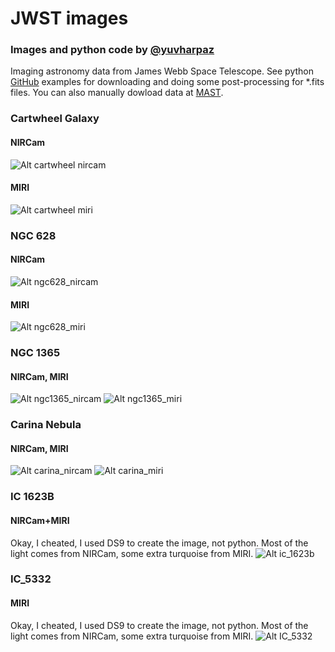 # JWST images
### Images and python code by [@yuvharpaz](https://twitter.com/yuvharpaz)
Imaging astronomy data from James Webb Space Telescope. See python [GitHub](https://github.com/yuval-harpaz/astro) examples for downloading and doing some post-processing for *.fits files. You can also manually dowload data at [MAST](https://mast.stsci.edu/portal/Mashup/Clients/Mast/Portal.html).
### Cartwheel Galaxy
#### NIRCam
![Alt cartwheel nircam](https://github.com/yuval-harpaz/astro/blob/main/pics/cartwheel_nircam.png?raw=true)
#### MIRI
![Alt cartwheel miri](https://github.com/yuval-harpaz/astro/blob/main/pics/cartwheel_miri.png?raw=true)
### NGC 628
#### NIRCam
![Alt ngc628_nircam](https://github.com/yuval-harpaz/astro/blob/main/pics/NGC_628_nircam.png?raw=true)
#### MIRI
![Alt ngc628_miri](https://github.com/yuval-harpaz/astro/blob/main/pics/NGC_628_miri.png?raw=true)
### NGC 1365
#### NIRCam, MIRI
![Alt ngc1365_nircam](https://github.com/yuval-harpaz/astro/blob/main/pics/NGC1365_nircam_long.png?raw=true)
![Alt ngc1365_miri](https://github.com/yuval-harpaz/astro/blob/main/pics/NGC1365_miri.png?raw=true)
### Carina Nebula
#### NIRCam, MIRI
![Alt carina_nircam](https://github.com/yuval-harpaz/astro/blob/main/pics/carina_nircam.png?raw=true)
![Alt carina_miri](https://github.com/yuval-harpaz/astro/blob/main/pics/carina_miri.png?raw=true)
### IC 1623B
#### NIRCam+MIRI
Okay, I cheated, I used DS9 to create the image, not python. Most of the light comes from NIRCam, some extra turquoise from MIRI. 
![Alt ic_1623b](https://github.com/yuval-harpaz/astro/blob/main/pics/ic_1623b.png?raw=true)
### IC_5332
#### MIRI
Okay, I cheated, I used DS9 to create the image, not python. Most of the light comes from NIRCam, some extra turquoise from MIRI. 
![Alt IC_5332](https://github.com/yuval-harpaz/astro/blob/main/pics/IC_5332_miri_smooth.png?raw=true)
